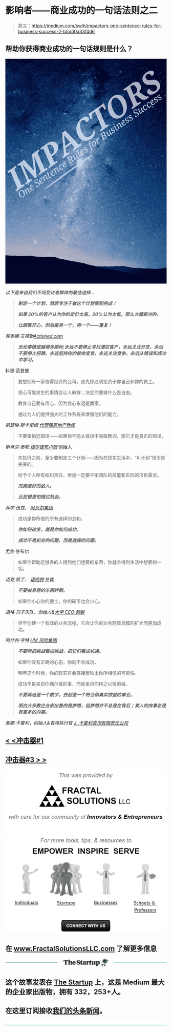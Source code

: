 # 影响者——商业成功的一句话法则之二

> 原文：<https://medium.com/swlh/impactors-one-sentence-rules-for-business-success-2-b5dd0a33f4d6>

## 帮助你获得商业成功的一句话规则是什么？

![](img/449cb016a5ffb613bd8d27a9d460c9cf.png)

*以下是来自我们不同受访者群体的最佳选择…*

> ***制定一个计划，然后专注于做这个计划直到完成！***
> 
> ***如果 20%的客户认为你的定价太高，20%认为太低，那么大概是对的。***
> 
> ***让顾客开心，然后是另一个，再一个——重复！***

*菲奥娜·艾德勒*[*Actioned.com*](http://www.actioned.com/)

> ***无论事情进展得多顺利:永远不要停止寻找潜在客户，永远关注开支，永远不要停止招聘，永远坚持你的使命宣言，永远关注竞争，永远从错误和成功中学习。***

科里·范登堡

> 要想拥有一家值得投资的公司，首先你必须投资于你自己和你的员工。
> 
> 担心可能发生的事情会让人麻痹；决定你要做什么是自由。
> 
> 教育自己要有信心，因为信心永远是赢家。
> 
> 通过为人们提供强大的工作系统来增强他们的能力。

*凯瑟琳·斯卡里姆* [*代理强房地产教练*](http://agentstrong.com/)

> 不要害怕犯错误——如果你不能从错误中吸取教训，那它才是真正的错误。

*斯蒂芬·泰勒* [*维尔德布卢姆*](https://wearewildbloom.com/) 创始人

> 在执行之前，至少要制定三个计划——因为在现实生活中，“A 计划”很少是完美的。
> 
> 给予个人所有权和责任，但是一定要平衡团队的技能和实际的项目需求。
> 
> ***完美是好的敌人。***
> 
> ***比犯错更怕错过机会。***

*菲尔·伍兹，* [*阿贝尔集团*](https://www.abelegroup.io/)

> 成功是你所做的所有选择的总和。
> 
> ***你如何改变，就是你如何成功。***
> 
> ***成功不是机会的问题，而是选择的问题。***

尤金·甘布尔

> 如果你帮助足够多的人得到他们想要的东西，你就会得到生活中想要的一切。

*迈克·凯丁，* [*诺哈特*](https://www.norhart.com/) 总裁

> ***不要被身后的东西绊倒。***
> 
> 如果你小心你的便士，你的硬币也会小心。

*道格·刀子乐队，创始人&*[*大学 CEO 超越*](https://www.universitybeyond.com/)

> 尽早创建一个有效的业务流程，它会让你的业务随着规模的扩大而更加成功。

*阿什利·亨特* [*HM 风险集团*](https://www.hmriskgroup.com/)

> ***不要再把挑战看成挑战，把它们看成机遇。***
> 
> 如果你没有正确的心态，你就不会成功。
> 
> 明年这个时候，你的现实将会直接反映出你所相信的可能性。
> 
> 成功不是来自你偶尔做的事，而是来自你持之以恒的做。
> 
> ***不要再追逐一个数字，去创造一个符合你真实欲望的事业。***
> 
> ***明白大多数企业家出售的是梦想，但梦想并不总是在背后；某人的故事总是有更多的内容。***

*詹娜·卡雷利，创始人&首席执行官* [*J .卡雷利咨询有限责任公司*](https://jennacarelli.com/)

## [< <冲击器#1](/swlh/impactors-one-sentence-rules-for-business-success-1-c939d79c2f2)

## [冲击器#3 > >](/swlh/impactors-one-sentence-rules-for-business-success-3-18183e42f6d)

[![](img/acf86e22f97bd47adf737eeaef857624.png)](http://www.FractalSolutionsLLC.com)[![](img/d557c81548afe5b9c08c30358cb88584.png)](http://www.FractalSolutionsLLC.com)

## 在 www.FractalSolutionsLLC.com 了解更多信息

[![](img/308a8d84fb9b2fab43d66c117fcc4bb4.png)](https://medium.com/swlh)

## 这个故事发表在 [The Startup](https://medium.com/swlh) 上，这是 Medium 最大的企业家出版物，拥有 332，253+人。

## 在这里订阅接收[我们的头条新闻](http://growthsupply.com/the-startup-newsletter/)。

[![](img/b0164736ea17a63403e660de5dedf91a.png)](https://medium.com/swlh)